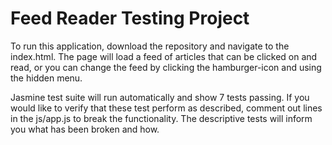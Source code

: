 # Feed Reader Testing Project

To run this application, download the repository and navigate to the index.html. The page will load a feed of articles that can be clicked on and read, or you can change the feed by clicking the hamburger-icon and using the hidden menu.

Jasmine test suite will run automatically and show 7 tests passing. If you would like to verify that these test perform as described, comment out lines in the js/app.js to break the functionality. The descriptive tests will inform you what has been broken and how.